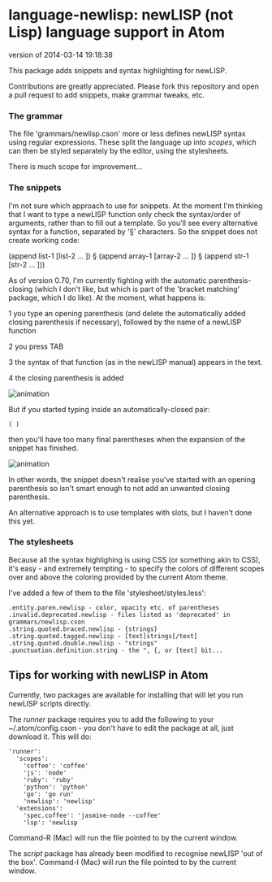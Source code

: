 # language-newlisp: newLISP (not Lisp) language support in Atom

version of 2014-03-14 19:18:38

This package adds snippets and syntax highlighting for newLISP.

Contributions are greatly appreciated. Please fork this repository and open a
pull request to add snippets, make grammar tweaks, etc.

### The grammar

The file 'grammars/newlisp.cson' more or less defines newLISP syntax using regular expressions. These split the language up into *scopes*, which can then be styled separately by the editor, using the stylesheets.

There is much scope for improvement...

### The snippets

I'm not sure which approach to use for snippets. At the moment I'm thinking that I want to type a newLISP function only check the syntax/order of arguments, rather than to fill out a template. So you'll see every alternative syntax for a function, separated by '§' characters. So the snippet does not create working code:

(append list-1 [list-2 ... ]) § (append array-1 [array-2 ... ]) § (append str-1 [str-2 ... ]))

As of version 0.70, I'm currently fighting with the automatic parenthesis-closing (which I don't like, but which is part of the 'bracket matching' package, which I do like). At the moment, what happens is:

1  you type an opening parenthesis (and delete the automatically added closing parenthesis if necessary), followed by the name of a newLISP function

2  you press TAB

3  the syntax of that function (as in the newLISP manual) appears in the text.

4  the closing parenthesis is added

![animation](https://raw.github.com/cormullion/language-newlisp/master/animation1.gif)

But if you started typing inside an automatically-closed pair:

    ( )

then you'll have too many final parentheses when the expansion of the snippet has finished.

![animation](https://raw.github.com/cormullion/language-newlisp/master/animation.gif)

In other words, the snippet doesn't realise you've started with an opening parenthesis so isn't smart enough to not add an unwanted closing parenthesis.

An alternative approach is to use templates with slots, but I haven't done this yet.

### The stylesheets

Because all the syntax highlighing is using CSS (or something akin to CSS), it's easy - and extremely tempting - to specify the colors of different scopes over and above the coloring provided by the current Atom theme.

I've added a few of them to the file 'stylesheet/styles.less':

    .entity.paren.newlisp - color, opacity etc. of parentheses
    .invalid.deprecated.newlisp - files listed as 'deprecated' in grammars/newlisp.cson
    .string.quoted.braced.newlisp - {strings}
    .string.quoted.tagged.newlisp - [text]strings[/text]
    .string.quoted.double.newlisp - "strings"
    .punctuation.definition.string - the ", {, or [text] bit...

## Tips for working with newLISP in Atom

Currently, two packages are available for installing that will let you run newLISP scripts directly.

The *runner* package requires you to add the following to your ~/.atom/config.cson - you don't have to edit the package at all, just download it. This will do:

    'runner':
      'scopes':
        'coffee': 'coffee'
        'js': 'node'
        'ruby': 'ruby'
        'python': 'python'
        'go': 'go run'
        'newlisp': 'newlisp'
      'extensions':
        'spec.coffee': 'jasmine-node --coffee'
        'lsp': 'newlisp

Command-R (Mac) will run the file pointed to by the current window.

The *script* package has already been modified to recognise newLISP 'out of the box'. Command-I (Mac) will run the file pointed to by the current window.
